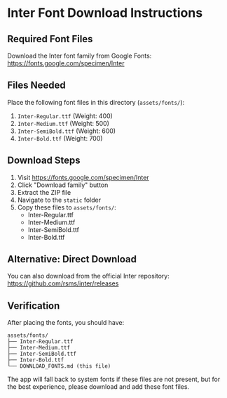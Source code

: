 # Inter Font Download Instructions

## Required Font Files

Download the Inter font family from Google Fonts:
https://fonts.google.com/specimen/Inter

## Files Needed

Place the following font files in this directory (`assets/fonts/`):

1. `Inter-Regular.ttf` (Weight: 400)
2. `Inter-Medium.ttf` (Weight: 500)
3. `Inter-SemiBold.ttf` (Weight: 600)
4. `Inter-Bold.ttf` (Weight: 700)

## Download Steps

1. Visit https://fonts.google.com/specimen/Inter
2. Click "Download family" button
3. Extract the ZIP file
4. Navigate to the `static` folder
5. Copy these files to `assets/fonts/`:
   - Inter-Regular.ttf
   - Inter-Medium.ttf
   - Inter-SemiBold.ttf
   - Inter-Bold.ttf

## Alternative: Direct Download

You can also download from the official Inter repository:
https://github.com/rsms/inter/releases

## Verification

After placing the fonts, you should have:
```
assets/fonts/
├── Inter-Regular.ttf
├── Inter-Medium.ttf
├── Inter-SemiBold.ttf
├── Inter-Bold.ttf
└── DOWNLOAD_FONTS.md (this file)
```

The app will fall back to system fonts if these files are not present, but for the best experience, please download and add these font files.
